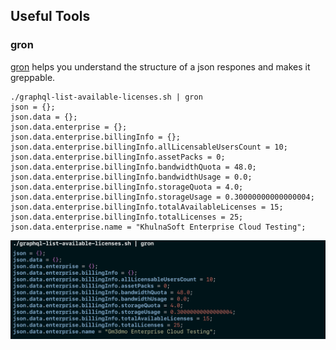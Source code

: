 ## Useful Tools

### gron

[gron](https://github.com/tomnomnom/gron) helps you understand the structure of a json respones and makes it greppable.


```
./graphql-list-available-licenses.sh | gron
json = {};
json.data = {};
json.data.enterprise = {};
json.data.enterprise.billingInfo = {};
json.data.enterprise.billingInfo.allLicensableUsersCount = 10;
json.data.enterprise.billingInfo.assetPacks = 0;
json.data.enterprise.billingInfo.bandwidthQuota = 48.0;
json.data.enterprise.billingInfo.bandwidthUsage = 0.0;
json.data.enterprise.billingInfo.storageQuota = 4.0;
json.data.enterprise.billingInfo.storageUsage = 0.30000000000000004;
json.data.enterprise.billingInfo.totalAvailableLicenses = 15;
json.data.enterprise.billingInfo.totalLicenses = 25;
json.data.enterprise.name = "KhulnaSoft Enterprise Cloud Testing";
```

![screenshot of graphql-list-avaialble-licenses piped to gron](assets/gron.png)
